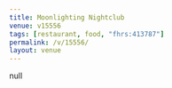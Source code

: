 ```yaml
---
title: Moonlighting Nightclub
venue: v15556
tags: [restaurant, food, "fhrs:413787"]
permalink: /v/15556/
layout: venue
---
```

null